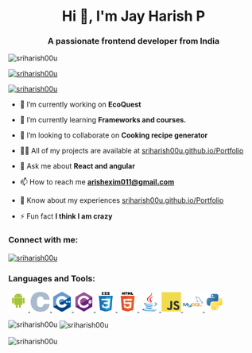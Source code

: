 <h1 align="center">Hi 👋, I'm Jay Harish P</h1>
<h3 align="center">A passionate frontend developer from India</h3>

<p align="left"> <img src="https://komarev.com/ghpvc/?username=sriharish00u&label=Profile%20views&color=0e75b6&style=flat" alt="sriharish00u" /> </p>

<p align="left"> <a href="https://github.com/ryo-ma/github-profile-trophy"><img src="https://github-profile-trophy.vercel.app/?username=sriharish00u" alt="sriharish00u" /></a> </p>

<p align="left"> <a href="https://twitter.com/sriharish00u" target="blank"><img src="https://img.shields.io/twitter/follow/sriharish00u?logo=twitter&style=for-the-badge" alt="sriharish00u" /></a> </p>

- 🔭 I’m currently working on **EcoQuest**

- 🌱 I’m currently learning **Frameworks and courses.**

- 👯 I’m looking to collaborate on **Cooking recipe generator**

- 👨‍💻 All of my projects are available at [sriharish00u.github.io/Portfolio](sriharish00u.github.io/Portfolio)

- 💬 Ask me about **React and angular**

- 📫 How to reach me **arishexim011@gmail.com**

- 📄 Know about my experiences [sriharish00u.github.io/Portfolio](sriharish00u.github.io/Portfolio)

- ⚡ Fun fact **I think I am crazy**

<h3 align="left">Connect with me:</h3>
<p align="left">
<a href="https://twitter.com/sriharish00u" target="blank"><img align="center" src="https://raw.githubusercontent.com/rahuldkjain/github-profile-readme-generator/master/src/images/icons/Social/twitter.svg" alt="sriharish00u" height="30" width="40" /></a>
</p>

<h3 align="left">Languages and Tools:</h3>
<p align="left"> <a href="https://developer.android.com" target="_blank" rel="noreferrer"> <img src="https://raw.githubusercontent.com/devicons/devicon/master/icons/android/android-original-wordmark.svg" alt="android" width="40" height="40"/> </a> <a href="https://www.cprogramming.com/" target="_blank" rel="noreferrer"> <img src="https://raw.githubusercontent.com/devicons/devicon/master/icons/c/c-original.svg" alt="c" width="40" height="40"/> </a> <a href="https://www.w3schools.com/cpp/" target="_blank" rel="noreferrer"> <img src="https://raw.githubusercontent.com/devicons/devicon/master/icons/cplusplus/cplusplus-original.svg" alt="cplusplus" width="40" height="40"/> </a> <a href="https://www.w3schools.com/cs/" target="_blank" rel="noreferrer"> <img src="https://raw.githubusercontent.com/devicons/devicon/master/icons/csharp/csharp-original.svg" alt="csharp" width="40" height="40"/> </a> <a href="https://www.w3schools.com/css/" target="_blank" rel="noreferrer"> <img src="https://raw.githubusercontent.com/devicons/devicon/master/icons/css3/css3-original-wordmark.svg" alt="css3" width="40" height="40"/> </a> <a href="https://www.w3.org/html/" target="_blank" rel="noreferrer"> <img src="https://raw.githubusercontent.com/devicons/devicon/master/icons/html5/html5-original-wordmark.svg" alt="html5" width="40" height="40"/> </a> <a href="https://www.java.com" target="_blank" rel="noreferrer"> <img src="https://raw.githubusercontent.com/devicons/devicon/master/icons/java/java-original.svg" alt="java" width="40" height="40"/> </a> <a href="https://developer.mozilla.org/en-US/docs/Web/JavaScript" target="_blank" rel="noreferrer"> <img src="https://raw.githubusercontent.com/devicons/devicon/master/icons/javascript/javascript-original.svg" alt="javascript" width="40" height="40"/> </a> <a href="https://www.mysql.com/" target="_blank" rel="noreferrer"> <img src="https://raw.githubusercontent.com/devicons/devicon/master/icons/mysql/mysql-original-wordmark.svg" alt="mysql" width="40" height="40"/> </a> <a href="https://www.python.org" target="_blank" rel="noreferrer"> <img src="https://raw.githubusercontent.com/devicons/devicon/master/icons/python/python-original.svg" alt="python" width="40" height="40"/> </a> </p>

<p><img align="left" src="https://github-readme-stats.vercel.app/api/top-langs?username=sriharish00u&show_icons=true&locale=en&layout=compact" alt="sriharish00u" /></p>

<p>&nbsp;<img align="center" src="https://github-readme-stats.vercel.app/api?username=sriharish00u&show_icons=true&locale=en" alt="sriharish00u" /></p>

<p><img align="center" src="https://github-readme-streak-stats.herokuapp.com/?user=sriharish00u&" alt="sriharish00u" /></p>
